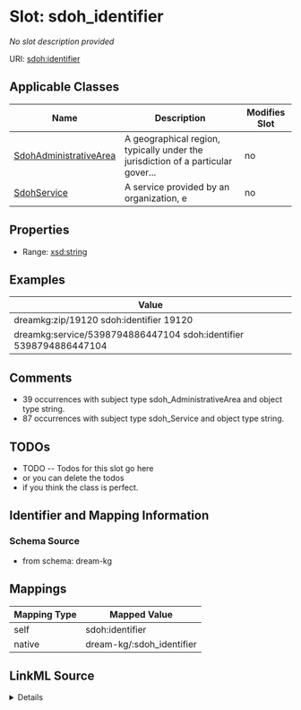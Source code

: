 

# Slot: sdoh_identifier


_No slot description provided_





URI: [sdoh:identifier](http://schema.org/identifier)



<!-- no inheritance hierarchy -->





## Applicable Classes

| Name | Description | Modifies Slot |
| --- | --- | --- |
| [SdohAdministrativeArea](../classes/SdohAdministrativeArea.md) | A geographical region, typically under the jurisdiction of a particular gover... |  no  |
| [SdohService](../classes/SdohService.md) | A service provided by an organization, e |  no  |







## Properties

* Range: [xsd:string](xsd:string)






## Examples

| Value |
| --- |
| dreamkg:zip/19120 sdoh:identifier 19120 |
| dreamkg:service/5398794886447104 sdoh:identifier 5398794886447104 |

## Comments

* 39 occurrences with subject type sdoh_AdministrativeArea and object type string.
* 87 occurrences with subject type sdoh_Service and object type string.

## TODOs

* TODO -- Todos for this slot go here
* or you can delete the todos
* if you think the class is perfect.

## Identifier and Mapping Information







### Schema Source


* from schema: dream-kg




## Mappings

| Mapping Type | Mapped Value |
| ---  | ---  |
| self | sdoh:identifier |
| native | dream-kg/:sdoh_identifier |




## LinkML Source

<details>
```yaml
name: sdoh_identifier
description: No slot description provided
todos:
- TODO -- Todos for this slot go here
- or you can delete the todos
- if you think the class is perfect.
comments:
- 39 occurrences with subject type sdoh_AdministrativeArea and object type string.
- 87 occurrences with subject type sdoh_Service and object type string.
examples:
- value: dreamkg:zip/19120 sdoh:identifier 19120
- value: dreamkg:service/5398794886447104 sdoh:identifier 5398794886447104
from_schema: dream-kg
rank: 1000
slot_uri: sdoh:identifier
alias: sdoh_identifier
domain_of:
- sdoh_AdministrativeArea
- sdoh_Service
range: string

```
</details>